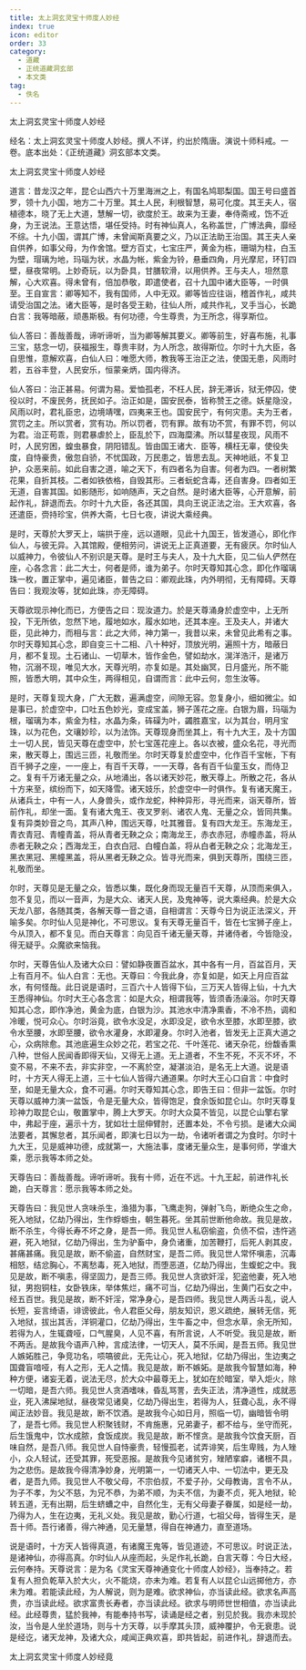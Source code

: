 ```yaml
---
title: 太上洞玄灵宝十师度人妙经
index: true
icon: editor
order: 33
category:
  - 道藏
  - 正统道藏洞玄部
  - 本文类
tag:
  - 佚名
---
```


太上洞玄灵宝十师度人妙经  

经名：太上洞玄灵宝十师度人妙经。撰人不详，约出於隋唐。演说十师科戒。一卷。底本出处：《正统道藏》洞玄部本文类。  

太上洞玄灵宝十师度人妙经  

道言：昔龙汉之年，昆仑山西六十万里海洲之上，有国名鸠耶梨国。国王号曰盛首罗，领十九小国，地方二十万里。其土人民，利根智慧，易可化度。其王夫人，宿植德本，晓了无上大道，慧解一切，欲度於王。故来为王妻，奉侍斋戒，饬不近身，为王说法。王意达悟，堪任受持。时有神仙真人，名称盖世，广博法典，靡经不综。十九小国，谓其广博，未曾闻斯真要之义，乃以正法助王治国。其王夫人亲自供养，如事父母，为作舍馆。壁方百丈，七宝庄严，黄金为栋，珊瑚为柱，白玉为壁，瑁璃为地，玛瑙为状，水晶为帐，紫金为铃，悬垂四角，月光摩尼，环钉四壁，昼夜常明。上妙奇玩，以为卧具，甘膳软滑，以用供养。王与夫人，坦然意解，心大欢喜。得未曾有，倍加恭敬，即遣使者，召十九国中诸大臣等，一时俱至。王自宣言：卿等知不，我有国师，人中无双。卿等皆应往诣，稽首作礼，咸共请受治国之法。诸大臣等，是时各受王勑，往仙人所，咸共作礼，叉手当心，长跪白言：我等暗蔽，顽愚斯极。有何功德，今生尊贵，为王所念，得享斯位。  

仙人答曰：善哉善哉，谛听谛听，当为卿等解其要义。卿等前生，好喜布施，礼事三宝，慈念一切，获福报生，尊贵丰财，为人所念，故得斯位。尔时十九大臣，各自思惟，意解欢喜，白仙人曰：唯愿大师，教我等王治正之法，使国无患，风雨时若，五谷丰登，人民安乐，恒蒙亲炳，国内得济。  

仙人答曰：治正甚易。何谓为易。爱恤孤老，不枉人民，辞无滞诉，狱无停囚，使役以时，不废民务，抚民如子。治正如是，国安民泰，皆称赞王之德。妖星隐没，风雨以时，君礼臣忠，边境靖嘿，四夷来王也。国安民宁，有何灾患。夫为王者，赏罚之主。所以赏者，赏有功。所以罚者，罚有罪。故有功不赏，有罪不罚，何以为君。治正苟乖，则君暴虐於上，臣乱於下，四海糜沸。所以彗星夜现，风雨不时，人民穷困，蝗虫暴食，阴阳错乱。皆由国王诸大．臣等，横枉无辜，使役失度，自恃豪贵，傲忽自骄，不忧国政，万民患之，皆思去乱。天神地祇，不复卫护，众恶来前。如此自害之道，喻之天下，有四者名为自害。何者为四。一者树繁花果，自折其枝。二者如铁依格，自毁其形。三者蚖蛇含毒，还自害身。四者如王无道，自害其国。如影随形，如响随声，天之自然。是时诸大臣等，心开意解，前起作礼，辞退而去。尔时十九大臣，各还其国，具向王说正法之治。王大欢喜，各还遣臣，赍持珍宝，供养大斋，七日七夜，讲说大乘经典。  

是时，天尊於大罗天上，端拱于座，远以道眼，见此十九国王，皆发道心，即化作仙人，与彼无异。入其馆殿，便相劳问，讲说无上正真道要，无有疲厌。尔时仙人以威神力，令彼仙人不别识是天尊。是时王与夫人，及十九大臣，见二仙人俨然在座，心各念言：此二大士，何者是师，谁为弟子。尔时天尊知其心念，即化作瑠璃珠一枚，置正掌中，遍见诸臣，普告之曰：卿观此珠，内外明彻，无有障碍。天尊告曰：我观汝等，犹如此珠，亦无障碍。  

天尊欲现示神化而已，方便告之曰：现汝道力。於是天尊涌身於虚空中，上无所投，下无所依，忽然下地，履地如水，履水如地，还其本座。王及夫人，并诸大臣，见此神力，而相与言：此之大师，神力第一，我昔以来，未曾见此希有之事。尔时天尊知其心念，即自变三十二相、八十种好，顶放光明，遍照十方，暗蔽日月，都不复现。土石诸山、一切草木，皆作金色，譬如劫水，滉洋浩汗，是诸万物，沉溺不现，唯见大水，天尊光明，亦复如是。其处幽冥，日月盛光，所不能照，皆悉大明，其中众生，两得相见，自谓而言：此中云何，忽生汝等。  

是时，天尊复现大身，广大无数，遍满虚空，间隙无容。忽复身小，细如微尘。如是事已，於虚空中，口吐五色妙光，变成宝盖，狮子莲花之座。白银为眉，玛瑙为根，瑠璃为本，紫金为柱，水晶为条，砗磲为叶，蠲胜嘉宝，以为其台，明月宝珠，以为花色，文瓖妙珍，以为法饰。天尊现身而坐其上，有十九大王，及十方国土一切人民，皆见天尊在虚空中，於七宝莲花座上。各以衣被，盛众名花，寻光而来，散天尊上，围远三匝，礼敬而坐。尔时天尊复於虚空中，化作百千宝帐，下有百千狮子之座，一一座上，有百千天尊，一一天尊，各有百千仙童玉女，而侍卫之。复有千万诸无量之众，从地涌出，各以诸天妙花，散天尊上。所散之花，各从十方来至，缤纷而下，如天降雪。诸天妓乐，於虚空中一时俱作。复有诸天魔王，从诸兵士，中有一人，人身兽头，或作龙蛇，种种异形，寻光而来，诣天尊所，皆前作礼，却坐一面。复有诸大鬼王、夜叉罗剎、诸农人鬼、无量之众，皆同共集。复有异类妙音之鸟，其声八种，围远天尊，吐其雅音。复有四大龙王。东海龙王，青衣青冠、青幢青盖，将从青者无鞅之众；南海龙王，赤衣赤冠，赤幢赤盖，将从赤者无鞅之众；西海龙王，白衣白冠、白幢白盖，将从白者无鞅之众；北海龙王，黑衣黑冠、黑幢黑盖，将从黑者无鞅之众。皆寻光而来，俱到天尊所，围绕三匝，礼敬而坐。  

尔时，天尊见是无量之众，皆悉以集，既化身而现无量百千天尊，从顶而来俱入，忽不复见，而以一音声，为是大众、诸天人民，及鬼神等，说大乘经典。於是大众天龙八部，各随其类，各解天尊一音之语，自相谓言：天尊今日为说正法深义，开喻多矣。尔时仙人见是神化，不可思议。复有天尊无量百千，皆在七宝狮子座上，今从顶入，都不复见。而白天尊言：向见百千诸无量天尊，并诸侍者，今皆隐没，得无疑乎。众魔欲来恼我。  

尔时，天尊告仙人及诸大众曰：譬如静夜置百盆水，其中各有一月，百盆百月，天上有百月不。仙人白言：无也。天尊曰：今我此身，亦复如是，如天上月应百盆水，有何怪哉。此日说是语时，三百六十人皆得下仙，三万天人皆得上仙，十九大王悉得神仙。尔时大王心各念言：如是大众，相谓我等，皆须香汤澡浴。尔时天尊知其心念，即作净池，黄金为底，白银为沙。其池水中清净熏香，不冷不热，调和冷暖，悦可众心。尔时浴竟，欲令水没足，水即没足，欲令水至膝，水即至膝，欲令水至腰，水即至腰，欲令水灌身，水即灌身。尔时入池者，皆发无上正真大道之心，众病除愈。其池底遍生众妙之花，若宝之花、千叶莲花、诸天杂花，纷馥香熏八种，世俗人民闻香即得天仙，又得无上道。无上道者，不生不死，不灭不坏，不变不易，不来不去，非实非空，一不离於空，凝湛淡泊，是名无上大道。说是语时，十方天人得无上道，三十七仙人皆得六通道果。尔时大王心口自言：中食时至，如是无量大众，食不可遍。尔时天尊知其心念，即告王曰：但非一盆饭。尔时天尊以威神力演一盆饭，令是无量大众，皆得饱足，食余饭如昆仑山。尔时天尊复珍神力取昆仑山，敬置掌中，腾上大罗天。尔时大众莫不皆见，以昆仑山擎右掌中，弗起于座，遍示十方，犹如壮士屈伸臂肘，还置本处，不令亏损。是诸大众闻法要者，其懈怠者，其乐闻者，即演七日以为一劫，令诸听者谓之为食时。尔时十九大王，见是威神功德，成就第一，大施法事，度诸无量众生，是事何师，学谁大乘，愿示我等本师之处。  

天尊告曰：善哉善哉。谛听谛听。我有十师，近在不远。十九王起，前进作礼长跪，白天尊言：愿示我等本师之处。  

天尊告曰：我见世人贪味杀生，渔猎为事，飞鹰走狗，弹射飞鸟，断绝众生之命，死入地狱，亿劫乃得出，生作蜉蝣虫，朝生暮死。坐其前世断他命故。我见是故，断不杀生，今得长寿不坏之身，是吾一师。我见世人私窃偷盗，负债不偿，违忤逃避，死入地狱，亿劫乃得出，生为驴畜中，身负诸重，加苦鞭打，后死人剥其皮，甚痛甚痛。我见是故，断不偷盗，自然财宝，是吾二师。我见世人常怀嗔恚，沉毒相怒，结忿胸心，不离愁毒，死入地狱，而堕恶道，亿劫乃得出，生蝮蛇之中。我见是故，断不嗔恚，得坚固力，是吾三师。我见世人贪欲奸淫，犯盗他妻，死入地狱，男抱铜柱，女卧铁床，举体焦烂，痛不可当，亿劫乃得出，生黄门石女之中，经五百世。我见是故，断不奸淫，常净身心，是吾四师。我见世人两舌斗乱，说人长短，妄言绮语，诽谤彼此，令人君臣父母，朋友知识，恩义疏绝，展转无信，死入地狱，拔出其舌，洋铜灌口，亿劫乃得出，生牛畜之中，但念水草，余无所知，若得为人，生辄聋哑，口气腥臭，人见不喜，有所言说，人不听受。我见是故，断不两舌。是故我今语声八种，言成法律，一切天人，莫不乐闻，是吾五师。我见世人嫉妬胜己，争竞功名，唝嗃彼此，无先让心，死入地狱，亿劫乃得出，生边夷之国聋盲喑哑，有人之形，无人之情。我见是故，断不嫉妬。是故我今智慧如海，种种方便，诸妄无着，说法无尽，於大众中最尊无上，犹如在於暗室，举入炬火，除一切暗，是吾六师。我见世人贪酒嗜味，昏乱骂詈，去失正法，清净道性，成就恶业，死入沸屎地狱，昼夜常见诸臭，亿劫乃得出生，若得为人，狂聋心乱，永不得闻正法妙音。我见是故，断不饮酒。是故我今心如日月，照临一切，幽暗皆令明了，是吾七师。我见世人积聚钱财，不肯施惠，兄弟妻子，都不给与，坐守而死，后生饿鬼中，饮水成脓，食饭成炭。我见是故，断不悭贪。是故我今饮食天厨，百味自然，是吾八师。我见世人自恃豪贵，轻慢孤老，试弄诽笑，后生卑贱，为人矬小，众人轻试，还受其罪，死受恶报。是故我今见诸贫穷，矬陋挛癖，诸根不具，为之悲伤。是故我今得清净妙身，光明第一，一切诸天人中、一切法中，更无及者，是吾九师。我见世人不敬父母，不宗伯叔，不爱子孙，父母教诲，言令不从，为子不孝，为父不慈，为兄不恭，为弟不顺，为夫不信，为妻不贞，死入地狱，轮转五道，无有出期，后生蛴螬之中，自然化生，无有父母妻子眷属，如是经一劫，乃得为人，生在边夷，无礼义处。我见是故，勤心行道，七祖父母，皆得生天，是吾十师。吾行诸善，得六神通，见无量慧，得自在神通力，直至道场。  

说是语时，十方天人皆得真道，有诸魔王鬼等，皆见道迹，不可思议。时说正法，是诸神仙，亦得高真。尔时仙人从座而起，头足作礼长跪，白言天尊：今日大经，云何奉持。天尊说言：是为名《灵宝天尊神通变化十师度人妙经》，当奉持之。若复有人担负乾草入於大火，火不能烧，亦未为难。若复有人以昆仑山远掷他方，亦未为难。若能读此经，为人解说，则为是难。欲求神仙，亦当读此经。欲求名声高贵，亦当读此经。欲求富贵长寿者，亦当读此经。欲求与明师世世相值，亦当读此经。此经尊贵，猛於我神，有能奉持书写，读诵是经之者，别见於我。我亦未现於汝，当令是人坐於道场，则与十方天尊，以手摩其头顶，威神覆护，令无衰患。说是经讫，诸天龙神，及诸大众，咸闻正典欢喜，即共皆起，前进作礼，辞退而去。  

太上洞玄灵宝十师度人妙经竟  
